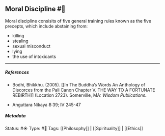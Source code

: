 ## Moral Discipline #🧠 

Moral discipline consisits of five general training rules known as the five precepts, which include abstaining from:

- killing
- stealing
- sexual misconduct
- lying
- the use of intoxicants

___

##### References

- Bodhi, Bhikkhu. (2005). [[In The Buddha’s Words An Anthology of Discorces from the Pali Canon Chapter V. THE WAY TO A FORTUNATE REBIRTH]] (Location 2723). Somerville, MA: _Wisdom Publications_.

- Anguttara Nikaya 8:39; IV 245-47

##### Metadata
Status:  #☀️ 
Type: #🔵 
Tags: [[Philosophy]] | [[Spirituality]] | [[Ethics]]